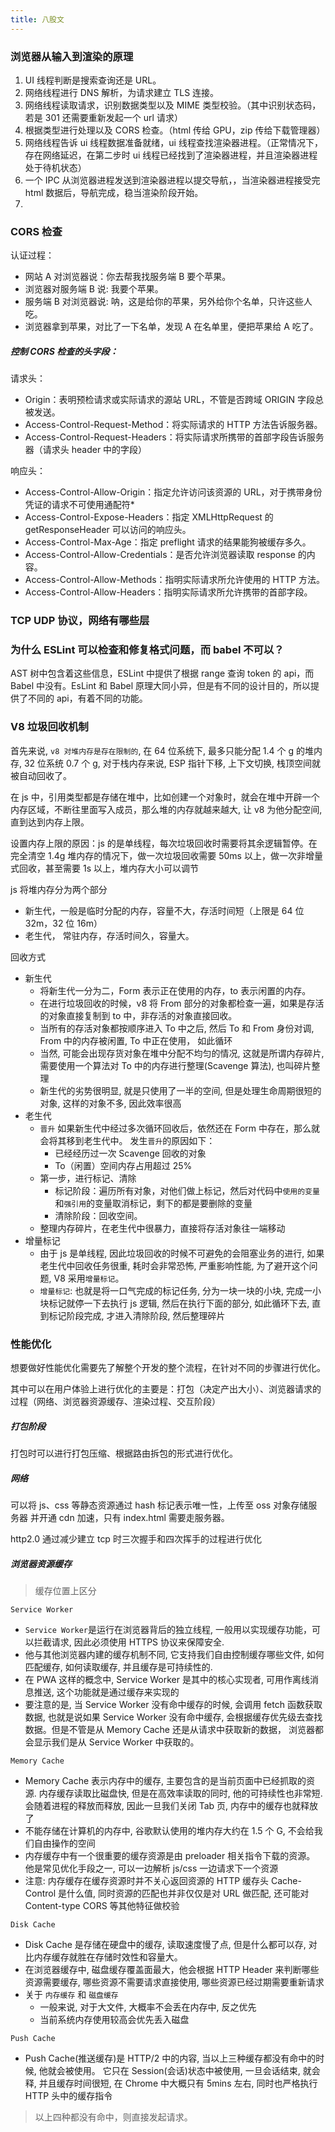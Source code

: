 ```yaml
---
title: 八股文
---
```


### 浏览器从输入到渲染的原理

1. UI 线程判断是搜索查询还是 URL。
2. 网络线程进行 DNS 解析，为请求建立 TLS 连接。
3. 网络线程读取请求，识别数据类型以及 MIME 类型校验。（其中识别状态码，若是 301 还需要重新发起一个 url 请求）
4. 根据类型进行处理以及 CORS 检查。（html 传给 GPU，zip 传给下载管理器）
5. 网络线程告诉 ui 线程数据准备就绪，ui 线程查找渲染器进程。（正常情况下，存在网络延迟，在第二步时 ui 线程已经找到了渲染器进程，并且渲染器进程处于待机状态）
6. 一个 IPC 从浏览器进程发送到渲染器进程以提交导航，，当渲染器进程接受完 html 数据后，导航完成，稳当渲染阶段开始。
7.

### CORS 检查

认证过程：

- 网站 A 对浏览器说：你去帮我找服务端 B 要个苹果。
- 浏览器对服务端 B 说: 我要个苹果。
- 服务端 B 对浏览器说: 呐，这是给你的苹果，另外给你个名单，只许这些人吃。
- 浏览器拿到苹果，对比了一下名单，发现 A 在名单里，便把苹果给 A 吃了。

##### 控制 CORS 检查的头字段：

请求头：

- Origin：表明预检请求或实际请求的源站 URL，不管是否跨域 ORIGIN 字段总被发送。
- Access-Control-Request-Method：将实际请求的 HTTP 方法告诉服务器。
- Access-Control-Request-Headers：将实际请求所携带的首部字段告诉服务器（请求头 header 中的字段）

响应头：

- Access-Control-Allow-Origin：指定允许访问该资源的 URL，对于携带身份凭证的请求不可使用通配符\*
- Access-Control-Expose-Headers：指定 XMLHttpRequest 的 getResponseHeader 可以访问的响应头。
- Access-Control-Max-Age：指定 preflight 请求的结果能狗被缓存多久。
- Access-Control-Allow-Credentials：是否允许浏览器读取 response 的内容。
- Access-Control-Allow-Methods：指明实际请求所允许使用的 HTTP 方法。
- Access-Control-Allow-Headers：指明实际请求所允许携带的首部字段。

### TCP UDP 协议，网络有哪些层

### 为什么 ESLint 可以检查和修复格式问题，而 babel 不可以？

AST 树中包含着这些信息，ESLint 中提供了根据 range 查询 token 的 api，而 Babel 中没有。EsLint 和 Babel 原理大同小异，但是有不同的设计目的，所以提供了不同的 api，有着不同的功能。

### V8 垃圾回收机制

首先来说, `v8 对堆内存是存在限制的`, 在 64 位系统下, 最多只能分配 1.4 个 g 的堆内存, 32 位系统 0.7 个 g, 对于栈内存来说, ESP 指针下移, 上下文切换, 栈顶空间就被自动回收了。

在 js 中，引用类型都是存储在堆中，比如创建一个对象时，就会在堆中开辟一个内存区域，不断往里面写入成员，那么堆的内存就越来越大, 让 v8 为他分配空间, 直到达到内存上限。

设置内存上限的原因：js 的是单线程，每次垃圾回收时需要将其余逻辑暂停。在完全清空 1.4g 堆内存的情况下，做一次垃圾回收需要 50ms 以上，做一次非增量式回收，甚至需要 1s 以上，堆内存大小可以调节

js 将堆内存分为两个部分

- 新生代，一般是临时分配的内存，容量不大，存活时间短（上限是 64 位 32m，32 位 16m）
- 老生代， 常驻内存，存活时间久，容量大。

回收方式

- 新生代
  - 将新生代一分为二，Form 表示正在使用的内存，to 表示闲置的内存。
  - 在进行垃圾回收的时候，v8 将 From 部分的对象都检查一遍，如果是存活的对象直接复制到 to 中，非存活的对象直接回收。
  - 当所有的存活对象都按顺序进入 To 中之后, 然后 To 和 From 身份对调, From 中的内存被闲置, To 中正在使用， 如此循环
  - 当然, 可能会出现存货对象在堆中分配不均匀的情况, 这就是所谓内存碎片, 需要使用一个算法对 To 中的内存进行整理(Scavenge 算法), 也叫碎片整理
  - 新生代的劣势很明显, 就是只使用了一半的空间, 但是处理生命周期很短的对象, 这样的对象不多, 因此效率很高
- 老生代
  - `晋升` 如果新生代中经过多次循环回收后，依然还在 Form 中存在，那么就会将其移到老生代中。
    发生`晋升`的原因如下：
    - 已经经历过一次 Scavenge 回收的对象
    - To（闲置）空间内存占用超过 25%
  - 第一步，进行标记、清除
    - 标记阶段：遍历所有对象，对他们做上标记，然后对代码中`使用的变量`和`强引用`的变量取消标记，剩下的都是要删除的变量
    - 清除阶段：回收空间。
  - 整理内存碎片，在老生代中很暴力，直接将存活对象往一端移动
- 增量标记
  - 由于 js 是单线程, 因此垃圾回收的时候不可避免的会阻塞业务的进行, 如果老生代中回收任务很重, 耗时会非常恐怖, 严重影响性能, 为了避开这个问题, V8 采用`增量标记`。
  - `增量标记`: 也就是将一口气完成的标记任务, 分为一块一块的小块, 完成一小块标记就停一下去执行 js 逻辑, 然后在执行下面的部分, 如此循环下去, 直到标记阶段完成, 才进入清除阶段, 然后整理碎片

### 性能优化

想要做好性能优化需要先了解整个开发的整个流程，在针对不同的步骤进行优化。

其中可以在用户体验上进行优化的主要是：打包（决定产出大小）、浏览器请求的过程（网络、浏览器资源缓存、渲染过程、交互阶段）

##### 打包阶段

打包时可以进行打包压缩、根据路由拆包的形式进行优化。

##### 网络

可以将 js、css 等静态资源通过 hash 标记表示唯一性，上传至 oss 对象存储服务器 并开通 cdn 加速，只有 index.html 需要走服务器。

http2.0 通过减少建立 tcp 时三次握手和四次挥手的过程进行优化

##### 浏览器资源缓存

> 缓存位置上区分

`Service Worker`

- `Service Worker`是运行在浏览器背后的独立线程, 一般用以实现缓存功能，可以拦截请求, 因此必须使用 HTTPS 协议来保障安全.
- 他与其他浏览器内建的缓存机制不同, 它支持我们自由控制缓存哪些文件, 如何匹配缓存, 如何读取缓存, 并且缓存是可持续性的.
- 在 PWA 这样的概念中, Service Worker 是其中的核心实现者, 可用作离线消息推送, 这个功能就是通过缓存来实现的
- 要注意的是, 当 Service Worker 没有命中缓存的时候, 会调用 fetch 函数获取数据, 也就是说如果 Service Worker 没有命中缓存, 会根据缓存优先级去查找数据。但是不管是从 Memory Cache 还是从请求中获取新的数据， 浏览器都会显示我们是从 Service Worker 中获取的。

`Memory Cache`

- Memory Cache 表示内存中的缓存, 主要包含的是当前页面中已经抓取的资源. 内存缓存读取比磁盘快, 但是在高效率读取的同时, 他的可持续性也非常短.会随着进程的释放而释放, 因此一旦我们关闭 Tab 页, 内存中的缓存也就释放了
- 不能存储在计算机的内存中, 谷歌默认使用的堆内存大约在 1.5 个 G, 不会给我们自由操作的空间
- 内存缓存中有一个很重要的缓存资源是由 preloader 相关指令下载的资源。 他是常见优化手段之一, 可以一边解析 js/css 一边请求下一个资源
- 注意: 内存缓存在缓存资源时并不关心返回资源的 HTTP 缓存头 Cache-Control 是什么值, 同时资源的匹配也并非仅仅是对 URL 做匹配, 还可能对 Content-type CORS 等其他特征做校验

`Disk Cache`

- Disk Cache 是存储在硬盘中的缓存, 读取速度慢了点, 但是什么都可以存, 对比内存缓存就胜在存储时效性和容量大。
- 在浏览器缓存中, 磁盘缓存覆盖面最大，他会根据 HTTP Header 来判断哪些资源需要缓存, 哪些资源不需要请求直接使用, 哪些资源已经过期需要重新请求
- 关于 `内存缓存` 和 `磁盘缓存`
  - 一般来说, 对于大文件, 大概率不会丢在内存中, 反之优先
  - 当前系统内存使用较高会优先丢入磁盘

`Push Cache`

- Push Cache(推送缓存)是 HTTP/2 中的内容, 当以上三种缓存都没有命中的时候, 他就会被使用。 它只在 Session(会话)状态中被使用, 一旦会话结束, 就会释, 并且缓存时间很短, 在 Chrome 中大概只有 5mins 左右, 同时也严格执行 HTTP 头中的缓存指令

> 以上四种都没有命中，则直接发起请求。
